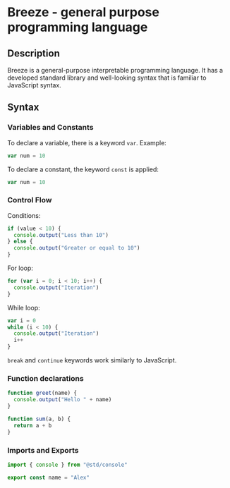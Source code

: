 # Breeze - general purpose programming language

## Description

Breeze is a general-purpose interpretable programming language. It has a developed standard library and well-looking syntax that is familiar to JavaScript syntax.

## Syntax

### Variables and Constants 

To declare a variable, there is a keyword ```var```. Example:
```js
var num = 10
```

To declare a constant, the keyword ```const``` is applied:
```js
var num = 10
```

### Control Flow

Conditions:

```js
if (value < 10) {
  console.output("Less than 10")
} else {
  console.output("Greater or equal to 10")
}
```

For loop:
```js
for (var i = 0; i < 10; i++) {
  console.output("Iteration")
}
```

While loop:
```js
var i = 0
while (i < 10) {
  console.output("Iteration")
  i++
}
```

```break``` and ```continue``` keywords work similarly to JavaScript.

### Function declarations

```js
function greet(name) {
  console.output("Hello " + name)
}

function sum(a, b) {
  return a + b
}
```

### Imports and Exports

```js
import { console } from "@std/console"

export const name = "Alex"
```
